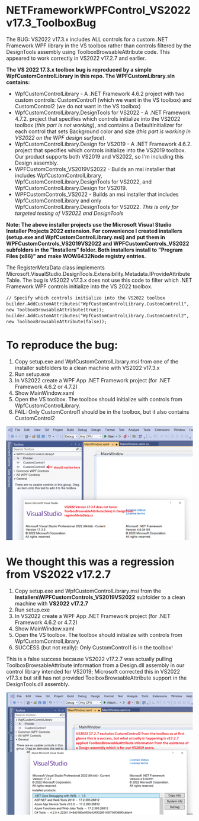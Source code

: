 # NETFrameworkWPFControl_VS2022v17.3_ToolboxBug
The BUG: VS2022 v17.3.x includes ALL controls for a custom .NET Framework WPF library in the VS toolbox rather than controls filtered by the DesignTools assembly using ToolboxBrowsableAttribute code. This appeared to work correctly in VS2022 v17.2.7 and earlier.

**The VS 2022 17.3.x toolbox bug is reproduced by a simple WpfCustomControlLibrary in this repo. The WPFCustomLibrary.sln contains:**
- WpfCustomControlLibrary - A .NET Framework 4.6.2 project with two custom controls: CustomControl1 (which we want in the VS toolbox) and CustomControl2 (we do not want in the VS toolbox)
- WpfCustomControlLibrary.DesignTools for VS2022 - A .NET Framework 4.7.2. project that specifies which controls initialize into the VS2022 toolbox (*this part is not working*), and contains a DefaultInitializer for each control that sets Background color and size (*this part is working in VS2022 on the WPF design surface*).
- WpfCustomControlLibrary.Design for VS2019 - A .NET Framework 4.6.2. project that specifies which controls initialize into the VS2019 toolbox. Our product supports both VS2019 and VS2022, so I'm including this Design assembly.
- WPFCustomControls_VS2019VS2022 - Builds an msi installer that includes WpfCustomControlLibrary, WpfCustomControlLibrary.DesignTools for VS2022, and WpfCustomControlLibrary.Design for VS2019.
- WPFCustomControls_VS2022 - Builds an msi installer that includes  WpfCustomControlLibrary and only WpfCustomControlLibrary.DesignTools for VS2022. *This is only for targeted testing of VS2022 and DesignTools*

**Note: The above installer projects use the Microsoft Visual Studio Installer Projects 2022 extension. For convenience I created installers (setup.exe and WpfCustomControlLibrary.msi) and put them in WPFCustomControls_VS2019VS2022 and WPFCustomControls_VS2022 subfolders in the "Installers" folder. Both installers install to "Program Files (x86)" and make WOW6432Node registry entries.**

The RegisterMetaData class implements Microsoft.VisualStudio.DesignTools.Extensibility.Metadata.IProvideAttributeTable. The bug is VS2022 v17.3.x does not use this code to filter which .NET Framework WPF controls initialize into the VS 2022 toolbox.
```
// Specify which controls initialize into the VS2022 toolbox
builder.AddCustomAttributes("WpfCustomControlLibrary.CustomControl1", new ToolboxBrowsableAttribute(true));
builder.AddCustomAttributes("WpfCustomControlLibrary.CustomControl2", new ToolboxBrowsableAttribute(false));
```

# To reproduce the bug:
1. Copy setup.exe and WpfCustomControlLibrary.msi from one of the installer subfolders to a clean machine with VS2022 v17.3.x
2. Run setup.exe
3. In VS2022 create a WPF App .NET Framework project (for .NET Framework 4.6.2 or 4.7.2)
4. Show MainWindow.xaml
5. Open the VS toolbox. The toolbox should initialize with controls from WpfCustomControlLibrary.
6. FAIL: Only CustomControl1 should be in the toolbox, but it also contains CustomControl2

![Image](VS2022v17.3.5_FAIL.png)


# We thought this was a regression from VS2022 v17.2.7
1. Copy setup.exe and WpfCustomControlLibrary.msi from the **Installers\WPFCustomControls_VS2019VS2022** subfolder to a clean machine with **VS2022 v17.2.7**
2. Run setup.exe
3. In VS2022 create a WPF App .NET Framework project (for .NET Framework 4.6.2 or 4.7.2)
4. Show MainWindow.xaml
5. Open the VS toolbox. The toolbox should initialize with controls from WpfCustomControlLibrary.
6. SUCCESS (but not really): Only CustomControl1 is in the toolbox!

This is a false success because VS2022 v17.2.7 was actually pulling  ToolboxBrowsableAttribute information from a Design.dll assembly in our control library intended for VS2019; Microsoft corrected this in VS2022 v17.3.x but still has not provided ToolboxBrowsableAttribute support in the DesignTools.dll assembly.

![Image](VS2022v17.2.7_SUCCESS_KindOf.png)




